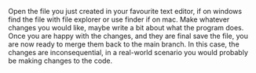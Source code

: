 Open the file you just created in your favourite text editor, if on windows find the file with file explorer or use finder if on mac. Make whatever changes you would like, maybe write a bit about what the program does. Once you are happy with the changes, and they are final save the file, you are now ready to merge them back to the main branch. In this case, the changes are inconsequential, in a real-world scenario you would probably be making changes to the code.
